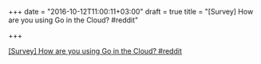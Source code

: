 +++
date = "2016-10-12T11:00:11+03:00"
draft = true
title = "[Survey] How are you using Go in the Cloud?  #reddit"

+++

<p><a href="https://t.co/oZ15HltvyG">[Survey] How are you using Go in the Cloud?  #reddit</a></p>
